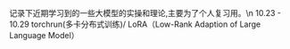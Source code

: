记录下近期学习到的一些大模型的实操和理论,主要为了个人复习用。\n
10.23 - 10.29 torchrun(多卡分布式训练)/ LoRA（Low-Rank Adaption of Large Language Model）


